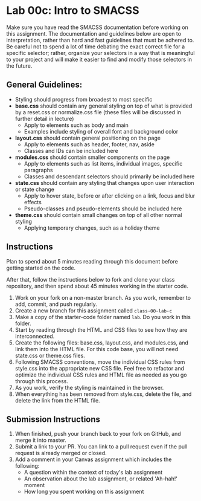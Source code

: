 # Lab 00c: Intro to SMACSS

Make sure you have read the SMACSS documentation before working on this assignment. The documentation and guidelines below are open to interpretation, rather than hard and fast guidelines that must be adhered to. Be careful not to spend a lot of time debating the exact correct file for a specific selector; rather, organize your selectors in a way that is meaningful to your project and will make it easier to find and modify those selectors in the future.

## General Guidelines:

- Styling should progress from broadest to most specific
- **base.css** should contain any general styling on top of what is provided by a reset.css or normalize.css file (these files will be discussed in further detail in lecture)
  - Apply to elements such as body and main
  - Examples include styling of overall font and background color
- **layout.css** should contain general positioning on the page
  - Apply to elements such as header, footer, nav, aside
  - Classes and IDs can be included here
- **modules.css** should contain smaller components on the page
  - Apply to elements such as list items, individual images, specific paragraphs
  - Classes and descendant selectors should primarily be included here
- **state.css** should contain any styling that changes upon user interaction or state change
  - Apply to hover state, before or after clicking on a link, focus and blur effects
  - Pseudo-classes and pseudo-elements should be included here
- **theme.css** should contain small changes on top of all other normal styling
  - Applying temporary changes, such as a holiday theme

## Instructions

Plan to spend about 5 minutes reading through this document before getting started on the code.

After that, follow the instructions below to fork and clone your class repository, and then spend about 45 minutes working in the starter code.

1. Work on your fork on a non-master branch. As you work, remember to add, commit, and push regularly.
1. Create a new branch for this assignment called `class-00-lab-c`
1. Make a copy of the starter-code folder named `lab`. Do you work in this folder.
1. Start by reading through the HTML and CSS files to see how they are interconnected.
1. Create the following files: base.css, layout.css, and modules.css, and link them into the HTML file. For this code base, you will not need state.css or theme.css files.
1. Following SMACSS conventions, move the individual CSS rules from style.css into the appropriate new CSS file. Feel free to refactor and optimize the individual CSS rules and HTML file as needed as you go through this process.
1. As you work, verify the styling is maintained in the browser.
1. When everything has been removed from style.css, delete the file, and delete the link from the HTML file.

## Submission Instructions

1. When finished, push your branch back to your fork on GitHub, and merge it into master. 
1. Submit a link to your PR. You can link to a pull request even if the pull request is already merged or closed.
1. Add a comment in your Canvas assignment which includes the following:
    - A question within the context of today's lab assignment
    - An observation about the lab assignment, or related 'Ah-hah!' moment
    - How long you spent working on this assignment
